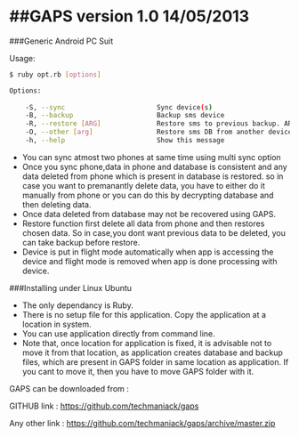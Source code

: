 ##GAPS  version 1.0  14/05/2013
=====
###Generic Android PC Suit 

Usage: 
```bash
$ ruby opt.rb [options]

Options:
    
    -S, --sync                       Sync device(s)
    -B, --backup                     Backup sms device
    -R, --restore [ARG]              Restore sms to previous backup. ARG = 0,1,2
    -O, --other [arg]                Restore sms DB from another device.
    -h, --help                       Show this message
```



* You can sync atmost two phones at same time using multi sync option
* Once you sync phone,data in phone and database is consistent and any data deleted from phone which is present in database is restored. so in case you want to premanantly delete data, you have to either do it manually from phone or you can do this by decrypting database and then deleting data.
* Once data deleted from database may not be recovered using GAPS.
* Restore function first delete all data from phone and then restores chosen data. So in case,you dont want previous data to be deleted, you can take backup before restore.
* Device is put in flight mode automatically when app is accessing the device and flight mode is removed when app is done processing with device.


###Installing under Linux Ubuntu

* The only dependancy is Ruby. 
* There is no setup file for this application. Copy the application at a location in system.
* You can use application directly from command line.
* Note that, once location for application is fixed, it is advisable not to move it from that location, as application creates database and backup files, which are present in GAPS folder in same location as application. If you cant to move it, then you have to move GAPS folder with it.


GAPS can be downloaded from : 

GITHUB link : https://github.com/techmaniack/gaps

Any other link : https://github.com/techmaniack/gaps/archive/master.zip
